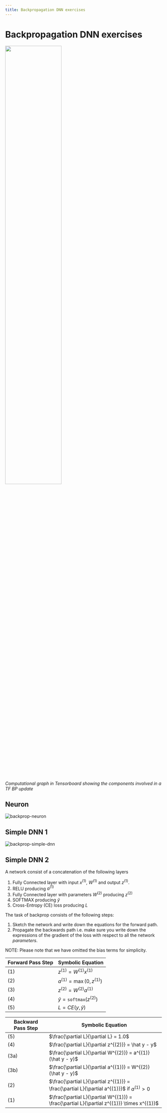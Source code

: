 ```yaml
---
title: Backpropagation DNN exercises
---
```


# Backpropagation DNN exercises


<img src="images/tensorflow.gif" width="60%">

_Computational graph in Tensorboard showing the components involved in a TF BP update_


## Neuron

![backprop-neuron](images/backprop-neuron.jpg#center)

## Simple DNN 1


![backprop-simple-dnn](images/backprop-simple-dnn.jpg#center)


## Simple DNN 2

A network consist of a concatenation of the following layers

1. Fully Connected layer with input $x^{(1)}$, $W^{(1)}$ and output $z^{(1)}$. 
2. RELU producing $a^{(1)}$
3. Fully Connected layer with parameters $W^{(2)}$ producing $z^{(2)}$
4. SOFTMAX producing $\hat{y}$
5. Cross-Entropy (CE) loss producing $L$

The task of backprop consists of the following steps:

1. Sketch the network and write down the equations for the forward path. 
2. Propagate the backwards path i.e. make sure you write down the expressions of the gradient of the loss with respect to all the network _parameters_. 

NOTE: Please note that we have omitted the bias terms for simplicity.

| Forward Pass Step | Symbolic Equation 
| --- | --- |
| (1) | $z^{(1)} = W^{(1)} x^{(1)}$ |
| (2) | $a^{(1)} = \max(0, z^{(1)})$| 
| (3) | $z^{(2)} = W^{(2)} a^{(1)}$| 
| (4) | $\hat{y} = \mathtt{softmax}(z^{(2)})$| 
| (5) | $L = CE(y, \hat{y})$| 


| Backward Pass Step | Symbolic Equation 
| --- | --- |
| (5) | $\frac{\partial L}{\partial L} = 1.0$ | 
| (4) | $\frac{\partial L}{\partial z^{(2)}} = \hat y - y$|
| (3a) | $\frac{\partial L}{\partial W^{(2)}} = a^{(1)} (\hat y - y)$|
| (3b) | $\frac{\partial L}{\partial a^{(1)}} = W^{(2)} (\hat y - y)$|
| (2) | $\frac{\partial L}{\partial z^{(1)}} = \frac{\partial L}{\partial a^{(1)}}$ if   $a^{(1)} > 0$|
| (1) | $\frac{\partial L}{\partial W^{(1)}} = \frac{\partial L}{\partial z^{(1)}} \times x^{(1)}$|